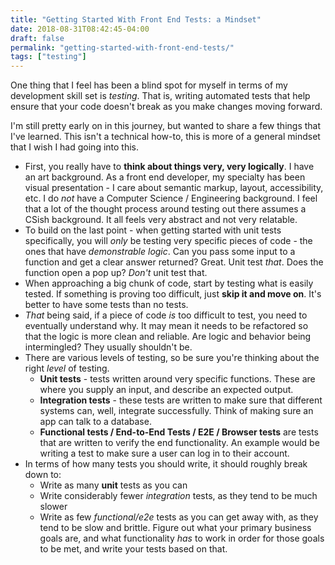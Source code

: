```yaml
---
title: "Getting Started With Front End Tests: a Mindset"
date: 2018-08-31T08:42:45-04:00
draft: false
permalink: "getting-started-with-front-end-tests/"
tags: ["testing"]
---
```


One thing that I feel has been a blind spot for myself in terms of my development skill set is _testing_. That is, writing automated tests that help ensure that your code doesn't break as you make changes moving forward.

I'm still pretty early on in this journey, but wanted to share a few things that I've learned. This isn't a technical how-to, this is more of a general mindset that I wish I had going into this.

- First, you really have to **think about things very, very logically**. I have an art background. As a front end developer, my specialty has been visual presentation - I care about semantic markup, layout, accessibility, etc. I do _not_ have a Computer Science / Engineering background. I feel that a lot of the thought process around testing out there assumes a CSish background. It all feels very abstract and not very relatable.
- To build on the last point - when getting started with unit tests specifically, you will _only_ be testing very specific pieces of code - the ones that have _demonstrable logic_. Can you pass some input to a function and get a clear answer returned? Great. Unit test _that_. Does the function open a pop up? _Don't_ unit test that.
- When approaching a big chunk of code, start by testing what is easily tested. If something is proving too difficult, just **skip it and move on**. It's better to have some tests than no tests.
- _That_ being said, if a piece of code _is_ too difficult to test, you need to eventually understand why. It may mean it needs to be refactored so that the logic is more clean and reliable. Are logic and behavior being intermingled? They usually shouldn't be.
- There are various levels of testing, so be sure you're thinking about the right _level_ of testing.
  - **Unit tests** - tests written around very specific functions. These are where you supply an input, and describe an expected output.
  - **Integration tests** - these tests are written to make sure that different systems can, well, integrate successfully. Think of making sure an app can talk to a database.
  - **Functional tests / End-to-End Tests / E2E / Browser tests** are tests that are written to verify the end functionality. An example would be writing a test to make sure a user can log in to their account.
- In terms of how many tests you should write, it should roughly break down to:
  - Write as many **unit** tests as you can
  - Write considerably fewer _integration_ tests, as they tend to be much slower
  - Write as few _functional/e2e_ tests as you can get away with, as they tend to be slow and brittle. Figure out what your primary business goals are, and what functionality _has_ to work in order for those goals to be met, and write your tests based on that.
